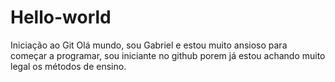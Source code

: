 # Hello-world
Iniciação ao Git
Olá mundo, sou Gabriel e estou muito ansioso para começar a programar,
sou iniciante no github porem já estou achando muito legal os métodos de ensino.
